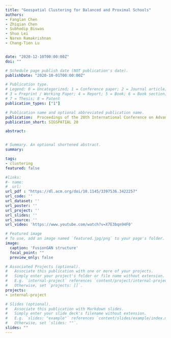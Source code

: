 ```yaml
---
title: "Geospatial Clustering for Balanced and Proximal Schools"
authors:
- Fanglan Chen
- Zhiqian Chen
- Subhodip Biswas
- Shuo Lei
- Naren Ramakrishnan
- Chang-Tien Lu


date: "2020-12-10T00:00:00Z"
doi: ""

# Schedule page publish date (NOT publication's date).
publishDate: "2020-10-01T00:00:00Z"

# Publication type.
# Legend: 0 = Uncategorized; 1 = Conference paper; 2 = Journal article;
# 3 = Preprint / Working Paper; 4 = Report; 5 = Book; 6 = Book section;
# 7 = Thesis; 8 = Patent
publication_types: ["1"]

# Publication name and optional abbreviated publication name.
publication:  Proceedings of the 28th International Conference on Advances in Geographic Information 
publication_short: SIGSPATIAL 20

abstract:


# Summary. An optional shortened abstract.
summary:

tags:
- clustering
featured: false

#links:
#- name:
#  url:  
url_pdf : "https://dl.acm.org/doi/10.1145/3397536.3422257"
url_code: ''
url_dataset: ''
url_poster: ''
url_project: ''
url_slides: ''
url_source: ''
url_video: 'https://www.youtube.com/watch?v=X7E3bqn94F0'

# Featured image
# To use, add an image named `featured.jpg/png` to your page's folder.
image:
  caption: 'FusionGAN structure'
  focal_point: ""
  preview_only: false

# Associated Projects (optional).
#   Associate this publication with one or more of your projects.
#   Simply enter your project's folder or file name without extension.
#   E.g. `internal-project` references `content/project/internal-project/index.md`.
#   Otherwise, set `projects: []`.
projects:
- internal-project

# Slides (optional).
#   Associate this publication with Markdown slides.
#   Simply enter your slide deck's filename without extension.
#   E.g. `slides: "example"` references `content/slides/example/index.md`.
#   Otherwise, set `slides: ""`.
slides: ""
---
```

